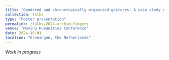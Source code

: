 ```yaml
---
title: "Gendered and chronotopically organized gestures: A case study of the use of Orchid fingers (Lanhuazhi) gesture among a subculture group"
collection: talks
type: "Poster presentation"
permalink: /talks/2024-orchid-fingers
venue: "Moving Humanities Conference"
date: 2024-10-01
location: "Groningen, the Netherlands"
---
```


*Work in progress*
